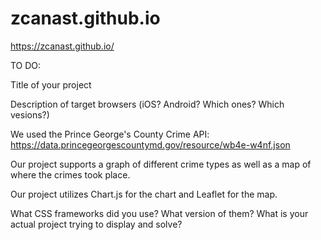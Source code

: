 # zcanast.github.io
https://zcanast.github.io/


TO DO:

Title of your project

Description of target browsers (iOS? Android? Which ones? Which vesions?)


We used the Prince George's County Crime API: https://data.princegeorgescountymd.gov/resource/wb4e-w4nf.json

Our project supports a graph of different crime types as well as a map of where the crimes took place.

Our project utilizes Chart.js for the chart and Leaflet for the map.

What CSS frameworks did you use? What version of them?
What is your actual project trying to display and solve?